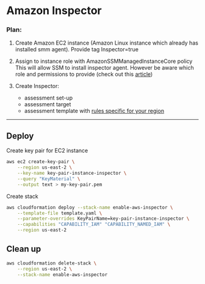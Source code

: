 # Amazon Inspector

### Plan:

1. Create Amazon EC2 instance (Amazon Linux instance which already has installed smm agent). Provide tag Inspector=true


2. Assign to instance role with AmazonSSMManagedInstanceCore policy \
	This will allow SSM to install inspector agent. However be aware which role and permissions to provide (check out this [article](https://cloudonaut.io/aws-ssm-is-a-trojan-horse-fix-it-now/))

3. Create Inspector: 
	* assessment set-up
	* assessment target
	* assessment template with [rules specific for your region](https://docs.aws.amazon.com/inspector/latest/userguide/inspector_rules-arns.html)

---
## Deploy

Create key pair for EC2 instance
```bash
aws ec2 create-key-pair \
    --region us-east-2 \
    --key-name key-pair-instance-inspector \
    --query "KeyMaterial" \
    --output text > my-key-pair.pem
```
Create stack
```bash
aws cloudformation deploy --stack-name enable-aws-inspector \
	--template-file template.yaml \
	--parameter-overrides KeyPairName=key-pair-instance-inspector \
	--capabilities "CAPABILITY_IAM" "CAPABILITY_NAMED_IAM" \
	--region us-east-2
```

## Clean up
```bash
aws cloudformation delete-stack \
	--region us-east-2 \
	--stack-name enable-aws-inspector
```